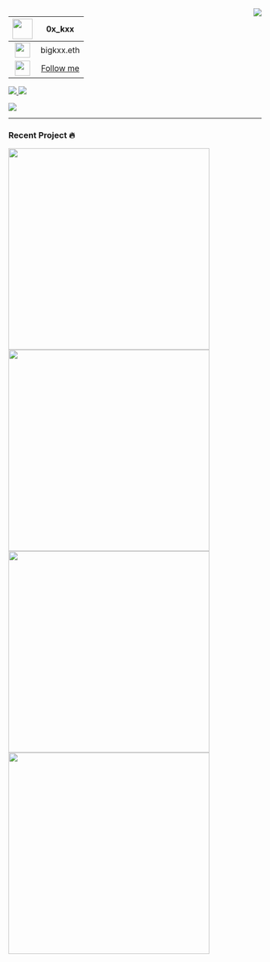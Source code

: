 
<img align="right" src="https://github-readme-stats.vercel.app/api?username=KXX-Hub&show_icons=true&theme=react">


|<img algin = "left" width = "40" src ="https://user-images.githubusercontent.com/72089746/226511869-a14393d2-e4b2-4dc4-95d4-fb44ec3789d5.gif"> |0x_kxx|
|:------:|:------:|
|  <img algin = "left" width = "30" src ="https://user-images.githubusercontent.com/72089746/226626493-b2eaf22a-12d9-44f3-a839-38320ea7cc2d.png">|bigkxx.eth      |
|<img algin = "left" width = "30" src ="https://user-images.githubusercontent.com/72089746/226625260-ae075d55-c4f1-40d7-8923-0c25698d4734.gif">|[Follow me](https://www.instagram.com/0x_kxx/)|
<p align="left">

<a href= "https://github.com/KXX-Hub" alt="Total Stars">
  <img src = "https://img.shields.io/github/stars/KXX-Hub?style=social" target="blank" />
</a>
<a href="https://twitter.com/hongzhikai1" alt="Twitter">
  <img src="https://img.shields.io/twitter/follow/hongzhikai1?label=Follow me &style=social" />
</a>
</p>

<img algin ="center" src="https://user-images.githubusercontent.com/72089746/226623274-2f206dee-d47b-4711-8f67-671ee5c690b5.gif">


---

### Recent Project 🔥

<a href="https://github.com/KXX-Hub/IT_ironman">
  <img align="center" width = "400"src="https://github-readme-stats.vercel.app/api/pin/?username=KXX-Hub&repo=IT_ironman&theme=discord_old_blurple" />
</a>

<a href="https://github.com/KXX-Hub/Wallet_Tracker">
  <img align="center" width = "400"src="https://github-readme-stats.vercel.app/api/pin/?username=HappyGroupHub&repo=Ethereum-Wallet-Tracker&theme=discord_old_blurple" />
</a>

<a href="https://github.com/KXX-Hub/Line_Gas_Notify">
  <img align="center" width = "400"src="https://github-readme-stats.vercel.app/api/pin/?username=KXX-Hub&repo=Line_Gas_Notify&theme=discord_old_blurple" />
</a>

<a href="https://github.com/KXX-Hub/THR_bot">
  <img align="center" width = "400"src="https://github-readme-stats.vercel.app/api/pin/?username=KXX-Hub&repo=THR_bot&theme=discord_old_blurple" />
</a>

